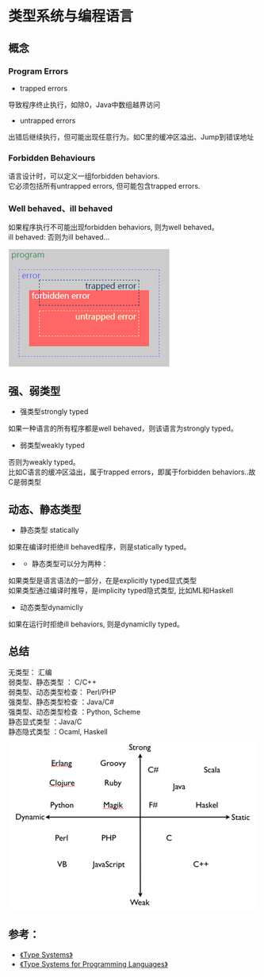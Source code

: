# 类型系统与编程语言

## 概念  

### Program Errors 

* trapped errors  

导致程序终止执行，如除0，Java中数组越界访问  

* untrapped errors  

出错后继续执行，但可能出现任意行为。如C里的缓冲区溢出、Jump到错误地址  

### Forbidden Behaviours

语言设计时，可以定义一组forbidden behaviors.  
它必须包括所有untrapped errors, 但可能包含trapped errors.  

### Well behaved、ill behaved

如果程序执行不可能出现forbidden behaviors, 则为well behaved。  
ill behaved: 否则为ill behaved...  

![](pic/error_type.png)

## 强、弱类型  

* 强类型strongly typed  

如果一种语言的所有程序都是well behaved，则该语言为strongly typed。  

* 弱类型weakly typed

否则为weakly typed。  
比如C语言的缓冲区溢出，属于trapped errors，即属于forbidden behaviors..故C是弱类型

## 动态、静态类型
* 静态类型 statically

如果在编译时拒绝ill behaved程序，则是statically typed。  

* * 静态类型可以分为两种：  

如果类型是语言语法的一部分，在是explicitly typed显式类型  
如果类型通过编译时推导，是implicity typed隐式类型, 比如ML和Haskell  

* 动态类型dynamiclly  

如果在运行时拒绝ill behaviors, 则是dynamiclly typed。  

## 总结

无类型： 汇编  
弱类型、静态类型 ： C/C++  
弱类型、动态类型检查： Perl/PHP  
强类型、静态类型检查 ：Java/C#  
强类型、动态类型检查 ：Python, Scheme  
静态显式类型 ：Java/C  
静态隐式类型 ：Ocaml, Haskell  

![](pic/language_type-system.png)  


## 参考：

* [《Type Systems》](http://homepage.divms.uiowa.edu/~tinelli/classes/185/Fall06/notes/cardelli-95.pdf)
* [《Type Systems for Programming Languages》](http://ropas.snu.ac.kr/~kwang/520/pierce_book.pdf)